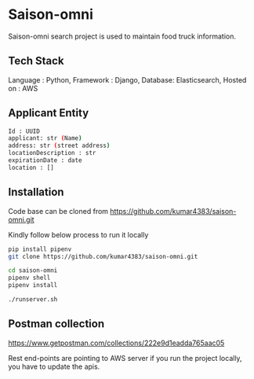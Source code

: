 # Saison-omni

Saison-omni search project is used to maintain food truck information.

## Tech Stack

Language : Python,
Framework : Django,
Database: Elasticsearch,
Hosted on : AWS

## Applicant Entity

```bash
Id : UUID
applicant: str (Name)
address: str (street address)
locationDescription : str
expirationDate : date
location : []
```

## Installation

Code base can be cloned from https://github.com/kumar4383/saison-omni.git

Kindly follow below process to run it locally

```bash
pip install pipenv
git clone https://github.com/kumar4383/saison-omni.git

cd saison-omni
pipenv shell
pipenv install

./runserver.sh

```

## Postman collection

https://www.getpostman.com/collections/222e9d1eadda765aac05

Rest end-points are pointing to AWS server if you run the project locally, you have to update the apis.
